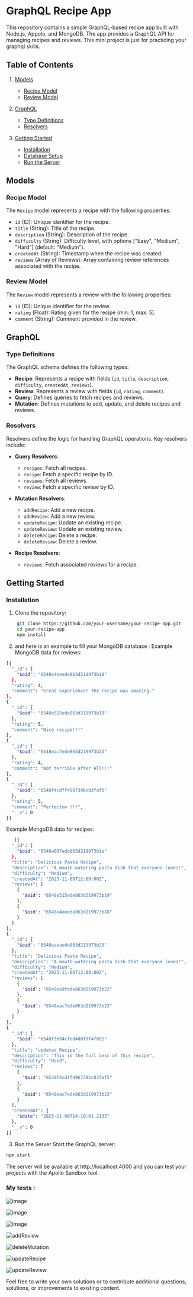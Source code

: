 # GraphQL Recipe App

This repository contains a simple GraphQL-based recipe app built with Node.js, Appolo, and MongoDB. The app provides a GraphQL API for managing recipes and reviews.
This mini project is just for practicing your graphql skills.

## Table of Contents
1. [Models](#models)
   - [Recipe Model](#recipe-model)
   - [Review Model](#review-model)

2. [GraphQL](#graphql)
   - [Type Definitions](#type-definitions)
   - [Resolvers](#resolvers)

3. [Getting Started](#getting-started)
   - [Installation](#installation)
   - [Database Setup](#database-setup)
   - [Run the Server](#run-the-server)

## Models

### Recipe Model

The `Recipe` model represents a recipe with the following properties:

- `id` (ID): Unique identifier for the recipe.
- `title` (String): Title of the recipe.
- `description` (String): Description of the recipe.
- `difficulty` (String): Difficulty level, with options ["Easy", "Medium", "Hard"] (default: "Medium").
- `createdAt` (String): Timestamp when the recipe was created.
- `reviews` (Array of Reviews): Array containing review references associated with the recipe.

### Review Model

The `Review` model represents a review with the following properties:

- `id` (ID): Unique identifier for the review.
- `rating` (Float): Rating given for the recipe (min: 1, max: 5).
- `comment` (String): Comment provided in the review.

## GraphQL

### Type Definitions

The GraphQL schema defines the following types:

- **Recipe**: Represents a recipe with fields (`id`, `title`, `description`, `difficulty`, `createdAt`, `reviews`).
- **Review**: Represents a review with fields (`id`, `rating`, `comment`).
- **Query**: Defines queries to fetch recipes and reviews.
- **Mutation**: Defines mutations to add, update, and delete recipes and reviews.

### Resolvers

Resolvers define the logic for handling GraphQL operations. Key resolvers include:

- **Query Resolvers**:
  - `recipes`: Fetch all recipes.
  - `recipe`: Fetch a specific recipe by ID.
  - `reviews`: Fetch all reviews.
  - `review`: Fetch a specific review by ID.

- **Mutation Resolvers**:
  - `addRecipe`: Add a new recipe.
  - `addReview`: Add a new review.
  - `updateRecipe`: Update an existing recipe.
  - `updateReview`: Update an existing review.
  - `deleteRecipe`: Delete a recipe.
  - `deleteReview`: Delete a review.

- **Recipe Resolvers**:
  - `reviews`: Fetch associated reviews for a recipe.

## Getting Started

### Installation

1. Clone the repository:
```bash
    git clone https://github.com/your-username/your-recipe-app.git
    cd your-recipe-app
    npm install
```
2. and here is an example to fill your MongoDB database  :
Example MongoDB data for reviews:
```bash
[{
  "_id": {
    "$oid": "6548e4eeede863d219973b18"
  },
  "rating": 4,
  "comment": "Great experience! The recipe was amazing."
},
{
  "_id": {
    "$oid": "6548e515ede863d219973b19"
  },
  "rating": 5,
  "comment": "Nice recipe!!!"
},
{
  "_id": {
    "$oid": "6548eac7ede863d219973b23"
  },
  "rating": 4,
  "comment": "Not terrible after All!!!"
},
{
  "_id": {
    "$oid": "6548f4cdff496739bc03faf5"
  },
  "rating": 5,
  "comment": "Perfectoo !!!",
  "__v": 0
}]
```
Example MongoDB data for recipes:
```bash
   [{
  "_id": {
    "$oid": "6548e607ede863d219973b1e"
  },
  "title": "Delicious Pasta Recipe",
  "description": "A mouth-watering pasta dish that everyone loves!",
  "difficulty": "Medium",
  "createdAt": "2023-11-06T12:00:00Z",
  "reviews": [
    {
      "$oid": "6548e515ede863d219973b19"
    },
    {
      "$oid": "6548e4eeede863d219973b18"
    }
  ]
},
{
  "_id": {
    "$oid": "6548eaeaede863d219973b25"
  },
  "title": "Delicious Pasta Recipe",
  "description": "A mouth-watering pasta dish that everyone loves!",
  "difficulty": "Medium",
  "createdAt": "2023-11-06T12:00:00Z",
  "reviews": [
    {
      "$oid": "6548ea9fede863d219973b22"
    },
    {
      "$oid": "6548eac7ede863d219973b23"
    }
  ]
},
{
  "_id": {
    "$oid": "6548f3b94cfed4d0f9f4f081"
  },
  "title": "updated Recipe",
  "description": "This is the full desc of this recipe",
  "difficulty": "Hard",
  "reviews": [
    {
      "$oid": "6548f4cdff496739bc03faf5"
    },
    {
      "$oid": "6548eac7ede863d219973b23"
    }
  ],
  "createdAt": {
    "$date": "2023-11-06T14:10:01.213Z"
  },
  "__v": 0
}]
```
3. Run the Server
Start the GraphQL server:
```sh
npm start
```

The server will be available at http://localhost:4000 and you can test your projects with the Apollo Sandbox tool.

### My tests :
![image](https://github.com/Devai-coding/graphQl-mini-app/assets/113947156/80bad1c0-91b5-4d0f-bd1a-cc09642fa0d1)

![image](https://github.com/Devai-coding/graphQl-mini-app/assets/113947156/9003f85e-5d74-41ba-af2d-9bad135b0bfe)

![image](https://github.com/Devai-coding/graphQl-mini-app/assets/113947156/f6f719ef-228a-4ba4-a133-928e7cfaf78c)

![addReview](https://github.com/Devai-coding/graphQl-mini-app/assets/113947156/85ec8641-218a-4210-a115-004fb5180646)

![deleteMutation](https://github.com/Devai-coding/graphQl-mini-app/assets/113947156/700cf817-4aa0-4e2f-a800-26eb952fc47f)

![updateRecipe](https://github.com/Devai-coding/graphQl-mini-app/assets/113947156/5f2d87f5-55c4-47f0-9cab-74a0498952f7)

![updateReview](https://github.com/Devai-coding/graphQl-mini-app/assets/113947156/32a340df-dcb3-4030-a98d-8c3a0f13bc16)

Feel free to write your own solutions or to contribute additional questions, solutions, or improvements to existing content.
